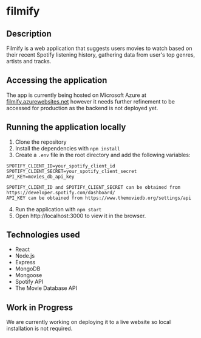 # filmify 
## Description
Filmify is a web application that suggests users movies to watch based on their recent Spotify listening history, gathering data from user's top genres, artists and tracks. 


## Accessing the application
The app is currently being hosted on Microsoft Azure at [filmify.azurewebsites.net](https://filmify.azurewebsites.net/) however it needs further refinement to be accessed for production as the backend is not deployed yet. 

## Running the application locally
1. Clone the repository
2. Install the dependencies with `npm install`
3. Create a `.env` file in the root directory and add the following variables:
```
SPOTIFY_CLIENT_ID=your_spotify_client_id
SPOTIFY_CLIENT_SECRET=your_spotify_client_secret
API_KEY=movies_db_api_key
```
```
SPOTIFY_CLIENT_ID and SPOTIFY_CLIENT_SECRET can be obtained from https://developer.spotify.com/dashboard/
API_KEY can be obtained from https://www.themoviedb.org/settings/api
```
4. Run the application with `npm start`
5. Open http://localhost:3000 to view it in the browser.

## Technologies used
- React
- Node.js
- Express
- MongoDB
- Mongoose
- Spotify API
- The Movie Database API

## Work in Progress
We are currently working on deploying it to a live website so local installation is not required.
